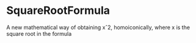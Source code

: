 # SquareRootFormula
A new mathematical way of obtaining xˆ2, homoiconically, where x is the square root in the formula
